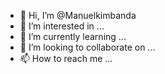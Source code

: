 - 👋 Hi, I’m @Manuelkimbanda
- 👀 I’m interested in ...
- 🌱 I’m currently learning ...
- 💞️ I’m looking to collaborate on ...
- 📫 How to reach me ...

<!---
Manuelkimbanda/Manuelkimbanda is a ✨ special ✨ repository because its `README.md` (this file) appears on your GitHub profile.
You can click the Preview link to take a look at your changes.
---
